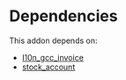 # Dependencies

This addon depends on:

- [l10n_gcc_invoice](../../../../../oca-ocb-l10n_asia-pacific/odoo-bringout-oca-ocb-l10n_gcc_invoice)
- [stock_account](../../../../../oca-ocb-accounting/odoo-bringout-oca-ocb-stock_account)
